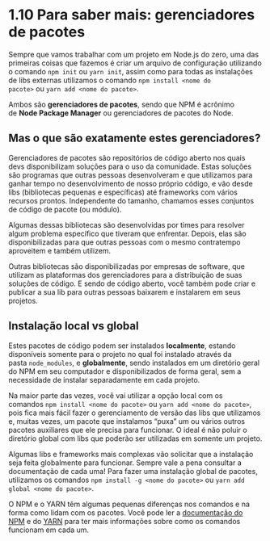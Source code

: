 # 1.10 Para saber mais: gerenciadores de pacotes
Sempre que vamos trabalhar com um projeto em Node.js do zero, uma das primeiras coisas que fazemos é criar um arquivo de configuração utilizando o comando `npm init` ou `yarn init`, assim como para todas as instalações de libs externas utilizamos o comando `npm install <nome do pacote>` ou `yarn add <nome do pacote>`.

Ambos são **gerenciadores de pacotes**, sendo que NPM é acrônimo de **Node Package Manager** ou gerenciadores de pacotes do Node.

## Mas o que são exatamente estes gerenciadores?

Gerenciadores de pacotes são repositórios de código aberto nos quais devs disponibilizam soluções para o uso da comunidade. Estas soluções são programas que outras pessoas desenvolveram e que utilizamos para ganhar tempo no desenvolvimento de nosso próprio código, e vão desde libs (bibliotecas pequenas e específicas) até frameworks com vários recursos prontos. Independente do tamanho, chamamos esses conjuntos de código de pacote (ou módulo).

Algumas dessas bibliotecas são desenvolvidas por times para resolver algum problema específico que tiveram que enfrentar. Depois, elas são disponibilizadas para que outras pessoas com o mesmo contratempo aproveitem e também utilizem.

Outras bibliotecas são disponibilizadas por empresas de software, que utilizam as plataformas dos gerenciadores para a distribuição de suas soluções de código. E sendo de código aberto, você também pode criar e publicar a sua lib para outras pessoas baixarem e instalarem em seus projetos.

## Instalação local vs global

Estes pacotes de código podem ser instalados **localmente**, estando disponíveis somente para o projeto no qual foi instalado através da pasta `node_modules`, e **globalmente**, sendo instalados em um diretório geral do NPM em seu computador e disponibilizados de forma geral, sem a necessidade de instalar separadamente em cada projeto.

Na maior parte das vezes, você vai utilizar a opção local com os comandos `npm install <nome do pacote>` ou `yarn add <nome do pacote>`, pois fica mais fácil fazer o gerenciamento de versão das libs que utilizamos e, muitas vezes, um pacote que instalamos “puxa” um ou vários outros pacotes auxiliares que ele precisa para funcionar. O ideal é não poluir o diretório global com libs que poderão ser utilizadas em somente um projeto.

Algumas libs e frameworks mais complexas vão solicitar que a instalação seja feita globalmente para funcionar. Sempre vale a pena consultar a documentação de cada uma! Para fazer uma instalação global de pacotes, utilizamos os comandos `npm install -g <nome do pacote>` ou `yarn add global <nome do pacote>`.

O NPM e o YARN têm algumas pequenas diferenças nos comandos e na forma como lidam com os pacotes. Você pode ler a [documentação do NPM](https://docs.npmjs.com/) e do [YARN](https://yarnpkg.com/) para ter mais informações sobre como os comandos funcionam em cada um.
